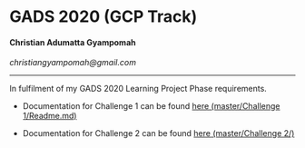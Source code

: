 # GADS 2020 (GCP Track)
#### Christian Adumatta Gyampomah

_christiangyampomah@gmail.com_
****
In fulfilment of my GADS 2020 Learning Project Phase requirements.


- Documentation for Challenge 1 can be found [here (master/Challenge 1/Readme.md)](https://github.com/ChrisGy/gads2020_gcp/blob/master/Challenge%201/Readme.md)

- Documentation for Challenge 2 can be found [here (master/Challenge 2/)](https://github.com/ChrisGy/gads2020_gcp/tree/master/Challenge%202)
